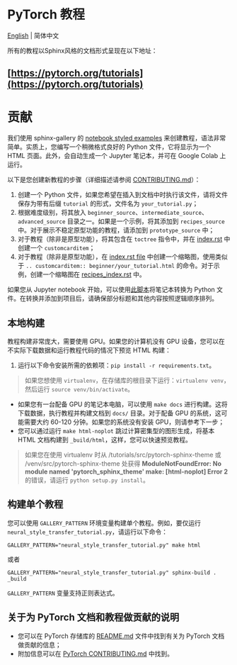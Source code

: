 # PyTorch 教程

[English](README.md) | 简体中文

所有的教程以Sphinx风格的文档形式呈现在以下地址：

## [https://pytorch.org/tutorials](https://pytorch.org/tutorials)



# 贡献

我们使用 sphinx-gallery 的 [notebook styled examples](https://sphinx-gallery.github.io/stable/tutorials/index.html) 来创建教程，语法非常简单。实质上，您编写一个稍微格式良好的 Python 文件，它将显示为一个 HTML 页面。此外，会自动生成一个 Jupyter 笔记本，并可在 Google Colab 上运行。

以下是您创建新教程的步骤（详细描述请参阅 [CONTRIBUTING.md](./CONTRIBUTING.md)）：

1. 创建一个 Python 文件，如果您希望在插入到文档中时执行该文件，请将文件保存为带有后缀 `tutorial` 的形式，文件名为 `your_tutorial.py`；
2. 根据难度级别，将其放入 `beginner_source`、`intermediate_source`、`advanced_source` 目录之一。如果是一个示例，将其添加到 `recipes_source` 中。对于展示不稳定原型功能的教程，请添加到 `prototype_source` 中；
3. 对于教程（除非是原型功能），将其包含在 `toctree` 指令中，并在 [index.rst](./index.rst) 中创建一个 `customcarditem`；
4. 对于教程（除非是原型功能），在 [index.rst file](https://github.com/pytorch/tutorials/blob/main/index.rst) 中创建一个缩略图，使用类似于 `.. customcarditem:: beginner/your_tutorial.html` 的命令。对于示例，创建一个缩略图在 [recipes_index.rst](https://github.com/pytorch/tutorials/blob/main/recipes_source/recipes_index.rst) 中。

如果您从 Jupyter notebook 开始，可以使用[此脚本](https://gist.github.com/chsasank/7218ca16f8d022e02a9c0deb94a310fe)将笔记本转换为 Python 文件。在转换并添加到项目后，请确保部分标题和其他内容按照逻辑顺序排列。

## 本地构建

教程构建非常庞大，需要使用 GPU。如果您的计算机没有 GPU 设备，您可以在不实际下载数据和运行教程代码的情况下预览 HTML 构建：

1. 运行以下命令安装所需的依赖项：`pip install -r requirements.txt`。

> 如果您想使用 `virtualenv`，在存储库的根目录下运行：`virtualenv venv`，然后运行 `source venv/bin/activate`。

- 如果您有一台配备 GPU 的笔记本电脑，可以使用 `make docs` 进行构建。这将下载数据，执行教程并构建文档到 `docs/` 目录。对于配备 GPU 的系统，这可能需要大约 60-120 分钟。如果您的系统没有安装 GPU，则请参考下一步；
- 您可以通过运行 `make html-noplot` 跳过计算密集型的图形生成，将基本 HTML 文档构建到 `_build/html`，这样，您可以快速预览教程。

> 如果您在使用 virtualenv 时从 /tutorials/src/pytorch-sphinx-theme 或 /venv/src/pytorch-sphinx-theme 处获得 **ModuleNotFoundError: No module named 'pytorch_sphinx_theme' make: [html-noplot] Error 2** 的错误，请运行 `python setup.py install`。

## 构建单个教程

您可以使用 `GALLERY_PATTERN` 环境变量构建单个教程。例如，要仅运行 `neural_style_transfer_tutorial.py`，请运行以下命令：

```
GALLERY_PATTERN="neural_style_transfer_tutorial.py" make html
```
或者

```
GALLERY_PATTERN="neural_style_transfer_tutorial.py" sphinx-build . _build
```

`GALLERY_PATTERN` 变量支持正则表达式。

## 关于为 PyTorch 文档和教程做贡献的说明

* 您可以在 PyTorch 存储库的 [README.md](https://github.com/pytorch/pytorch/blob/master/README.md) 文件中找到有关为 PyTorch 文档做贡献的信息；
* 附加信息可以在 [PyTorch CONTRIBUTING.md](https://github.com/pytorch/pytorch/blob/master/CONTRIBUTING.md) 中找到。
